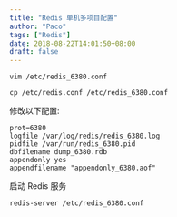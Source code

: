 ```yaml
---
title: "Redis 单机多项目配置"
author: "Paco"
tags: ["Redis"]
date: 2018-08-22T14:01:50+08:00
draft: false
---
```



```shell
vim /etc/redis_6380.conf

cp /etc/redis.conf /etc/redis_6380.conf
```

修改以下配置:

```
prot=6380
logfile /var/log/redis/redis_6380.log
pidfile /var/run/redis_6380.pid
dbfilename dump_6380.rdb
appendonly yes
appendfilename "appendonly_6380.aof"
```

启动 Redis 服务

```shell
redis-server /etc/redis_6380.conf
```

